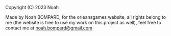 
Copyright (C) 2023 Noah

Made by Noah BOMPARD, for the orleansgames website, all rights belong to me (the website is free to use my work on this project as well), feel free to contact me at noah.bompard@gmail.com
